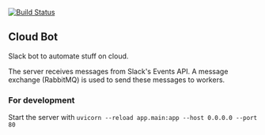 [![Build Status](https://api.travis-ci.org/ZettaAI/cloud-bot.svg?branch=master)](https://travis-ci.org/ZettaAI/cloud-bot)



## Cloud Bot

Slack bot to automate stuff on cloud.

The server receives messages from Slack's Events API.
A message exchange (RabbitMQ) is used to send these messages to workers.

### For development
Start the server with `uvicorn --reload app.main:app --host 0.0.0.0 --port 80`
